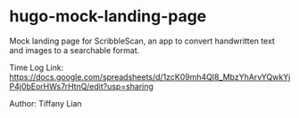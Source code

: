 # hugo-mock-landing-page
Mock landing page for ScribbleScan, an app to convert handwritten text and images to a searchable format.

Time Log Link: https://docs.google.com/spreadsheets/d/1zcK09mh4Ql8_MbzYhArvYQwkYjP4j0bEorHWs7rHtnQ/edit?usp=sharing

Author: Tiffany Lian

